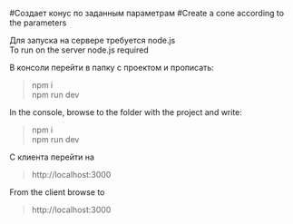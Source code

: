 #Создает конус по заданным параметрам
#Create a cone according to the parameters

Для запуска на сервере требуется node.js  
To run on the server node.js required

В консоли перейти в папку с проектом и прописать: 
>npm i  
>npm run dev

In the console, browse to the folder with the project and write:  
>npm i  
>npm run dev

С клиента перейти на  
>http://localhost:3000

From the client browse to  
>http://localhost:3000
